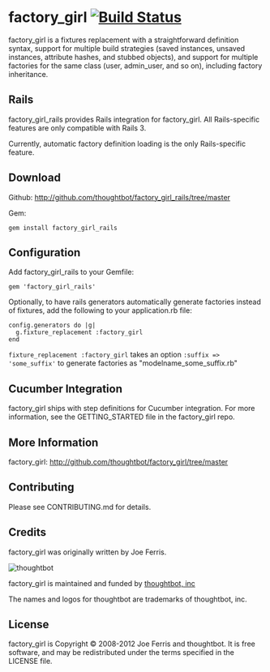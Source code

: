 factory_girl [![Build Status](https://secure.travis-ci.org/thoughtbot/factory_girl_rails.png)](http://travis-ci.org/thoughtbot/factory_girl_rails?branch=master)
============

factory_girl is a fixtures replacement with a straightforward definition
syntax, support for multiple build strategies (saved instances, unsaved
instances, attribute hashes, and stubbed objects), and support for multiple
factories for the same class (user, admin_user, and so on), including factory
inheritance.

Rails
-----

factory_girl_rails provides Rails integration for factory_girl. All
Rails-specific features are only compatible with Rails 3.

Currently, automatic factory definition loading is the only Rails-specific feature.

Download
--------

Github: http://github.com/thoughtbot/factory_girl_rails/tree/master

Gem:

    gem install factory_girl_rails

Configuration
-------------

Add factory_girl_rails to your Gemfile:

    gem 'factory_girl_rails'

Optionally, to have rails generators automatically generate factories instead
of fixtures, add the following to your application.rb file:

    config.generators do |g|
      g.fixture_replacement :factory_girl
    end

`fixture_replacement :factory_girl` takes an option `:suffix => 'some_suffix'`
to generate factories as "modelname_some_suffix.rb"

Cucumber Integration
--------------------

factory_girl ships with step definitions for Cucumber integration. For more information, see the GETTING_STARTED file in the factory_girl repo.


More Information
----------------

factory_girl: http://github.com/thoughtbot/factory_girl/tree/master


Contributing
------------

Please see CONTRIBUTING.md for details.

Credits
-------

factory_girl was originally written by Joe Ferris.

![thoughtbot](http://thoughtbot.com/images/tm/logo.png)

factory_girl is maintained and funded by [thoughtbot, inc](http://thoughtbot.com/community)

The names and logos for thoughtbot are trademarks of thoughtbot, inc.

License
-------

factory_girl is Copyright © 2008-2012 Joe Ferris and thoughtbot. It is free software, and may be redistributed under the terms specified in the LICENSE file.
